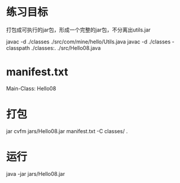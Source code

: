 练习目标
========
打包成可执行的jar包，形成一个完整的jar包，不分离出utils.jar

javac -d ./classes ./src/com/mine/hello/Utils.java
javac -d ./classes -classpath ./classes:. ./src/Hello08.java

manifest.txt
============
Main-Class: Hello08 

打包
====
jar cvfm jars/Hello08.jar manifest.txt -C classes/ .

运行
====
java -jar jars/Hello08.jar
